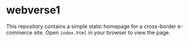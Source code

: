 # webverse1

This repository contains a simple static homepage for a cross-border e-commerce site.
Open `index.html` in your browser to view the page.

